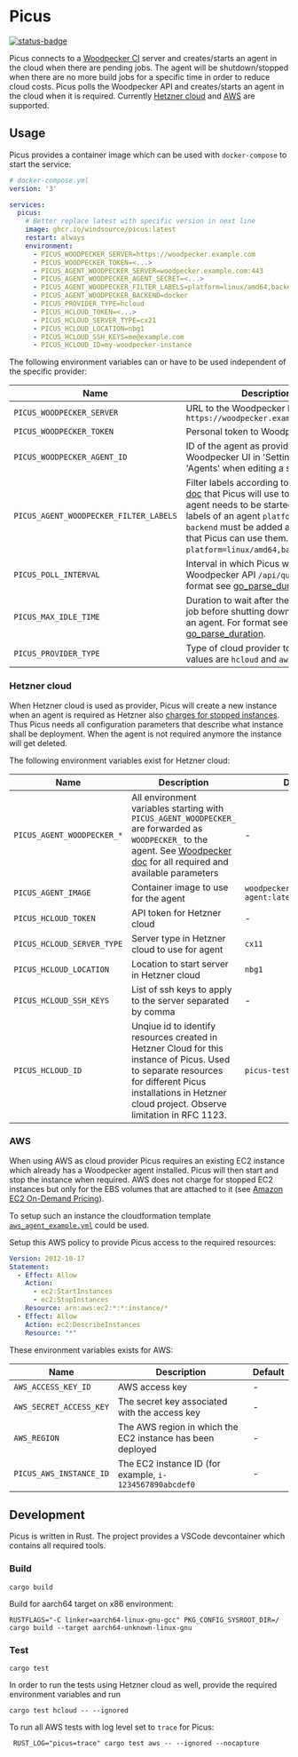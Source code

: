 # Picus

[![status-badge](https://github-ci.fonona.net/api/badges/windsource/picus/status.svg)](https://github-ci.fonona.net/windsource/picus)

Picus connects to a [Woodpecker CI](https://woodpecker-ci.org) server and
creates/starts an agent in the cloud when there are pending jobs. The
agent will be shutdown/stopped when there are no more build jobs for a specific time in
order to reduce cloud costs.
Picus polls the Woodpecker API and creates/starts an agent in the cloud when it is
required. Currently [Hetzner cloud](https://www.hetzner.com/cloud) and
[AWS](https://aws.amazon.com) are supported.

## Usage

Picus provides a container image which can be used with `docker-compose` to
start the service:

```yml
# docker-compose.yml
version: '3'

services:
  picus:
    # Better replace latest with specific version in next line
    image: ghcr.io/windsource/picus:latest
    restart: always
    environment:
      - PICUS_WOODPECKER_SERVER=https://woodpecker.example.com
      - PICUS_WOODPECKER_TOKEN=<...>
      - PICUS_AGENT_WOODPECKER_SERVER=woodpecker.example.com:443
      - PICUS_AGENT_WOODPECKER_AGENT_SECRET=<...>
      - PICUS_AGENT_WOODPECKER_FILTER_LABELS=platform=linux/amd64,backend=docker
      - PICUS_AGENT_WOODPECKER_BACKEND=docker
      - PICUS_PROVIDER_TYPE=hcloud
      - PICUS_HCLOUD_TOKEN=<...>
      - PICUS_HCLOUD_SERVER_TYPE=cx21
      - PICUS_HCLOUD_LOCATION=nbg1
      - PICUS_HCLOUD_SSH_KEYS=me@example.com
      - PICUS_HCLOUD_ID=my-woodpecker-instance
```

The following environment variables can or have to be used independent of
the specific provider:

Name | Description | Default
---- | ----------- | -------
`PICUS_WOODPECKER_SERVER` | URL to the Woodpecker host like `https://woodpecker.example.com` | -
`PICUS_WOODPECKER_TOKEN` | Personal token to Woodpecker | -
`PICUS_WOODPECKER_AGENT_ID` | ID of the agent as provided by the Woodpecker UI in 'Settings' -> 'Agents' when editing a specific agent | -
`PICUS_AGENT_WOODPECKER_FILTER_LABELS` | Filter labels according to [woodpecker doc](https://woodpecker-ci.org/docs/administration/agent-config#woodpecker_filter_labels) that Picus will use to check if an agent needs to be started. The default labels of an agent `platform` and `backend` must be added as well such that Picus can use them. Example: `platform=linux/amd64,backend=docker`.| -  
`PICUS_POLL_INTERVAL` | Interval in which Picus will poll the Woodpecker API `/api/queue/info`.  For format see [go_parse_duration](https://docs.rs/go-parse-duration/latest/go_parse_duration/). | 10s
`PICUS_MAX_IDLE_TIME` | Duration to wait after the last running job before shutting down or stopping an agent. For format see [go_parse_duration](https://docs.rs/go-parse-duration/latest/go_parse_duration/). | 30m
`PICUS_PROVIDER_TYPE` | Type of cloud provider to use. Valid values are `hcloud` and `aws` | -

### Hetzner cloud

When Hetzner cloud is used as provider, Picus will create a new instance
when an agent is required as Hetzner also
[charges for stopped instances](https://www.hetzner.com/cloud).
Thus Picus needs all configuration parameters that describe what instance
shall be deployment. When the agent is not required anymore the instance will get
deleted.

The following environment variables exist for Hetzner cloud:

Name | Description | Default
---- | ----------- | -------
`PICUS_AGENT_WOODPECKER_*` | All environment variables starting with `PICUS_AGENT_WOODPECKER_` are forwarded as `WOODPECKER_` to the agent. See [Woodpecker doc](https://woodpecker-ci.org/docs/administration/agent-config) for all required and available parameters| -
`PICUS_AGENT_IMAGE` | Container image to use for the agent | `woodpeckerci/woodpecker-agent:latest`
`PICUS_HCLOUD_TOKEN` | API token for Hetzner cloud | -
`PICUS_HCLOUD_SERVER_TYPE` | Server type in Hetzner cloud to use for agent | `cx11`
`PICUS_HCLOUD_LOCATION` | Location to start server in Hetzner cloud | `nbg1`
`PICUS_HCLOUD_SSH_KEYS` | List of ssh keys to apply to the server separated by comma | -
`PICUS_HCLOUD_ID` | Unqiue id to identify resources created in Hetzner Cloud for this instance of Picus. Used to separate resources for different Picus installations in Hetzner cloud project. Observe limitation in RFC 1123.| `picus-test`

### AWS

When using AWS as cloud provider Picus requires an existing EC2 instance
which already has a Woodpecker agent installed. Picus will then start and
stop the instance when required. AWS does not charge for stopped EC2 
instances but only for the EBS volumes that are attached to it 
(see [Amazon EC2 On-Demand Pricing](https://aws.amazon.com/ec2/pricing/on-demand)).

To setup such an instance the cloudformation template
[`aws_agent_example.yml`](aws_agent_example.yml) could be used.

Setup this AWS policy to provide Picus access to the required resources:

```yaml
Version: 2012-10-17
Statement:
  - Effect: Allow
    Action:
      - ec2:StartInstances
      - ec2:StopInstances
    Resource: arn:aws:ec2:*:*:instance/*
  - Effect: Allow
    Action: ec2:DescribeInstances
    Resource: "*"
```

These environment variables exists for AWS:

Name | Description | Default
---- | ----------- | -------
`AWS_ACCESS_KEY_ID` | AWS access key | -
`AWS_SECRET_ACCESS_KEY` | The secret key associated with the access key | -
`AWS_REGION` | The AWS region in which the EC2 instance has been deployed | -
`PICUS_AWS_INSTANCE_ID` | The EC2 instance ID (for example, `i-1234567890abcdef0`| -


## Development

Picus is written in Rust. The project provides a VSCode devcontainer which
contains all required tools.

### Build

```shell
cargo build
```

Build for aarch64 target on x86 environment:

```shell
RUSTFLAGS="-C linker=aarch64-linux-gnu-gcc" PKG_CONFIG_SYSROOT_DIR=/ cargo build --target aarch64-unknown-linux-gnu
```

### Test

```console
cargo test
```

In order to run the tests using Hetzner cloud as well, provide the required
environment variables and run

```console
cargo test hcloud -- --ignored
```

To run all AWS tests with log level set to `trace` for Picus:

```console
 RUST_LOG="picus=trace" cargo test aws -- --ignored --nocapture
```
